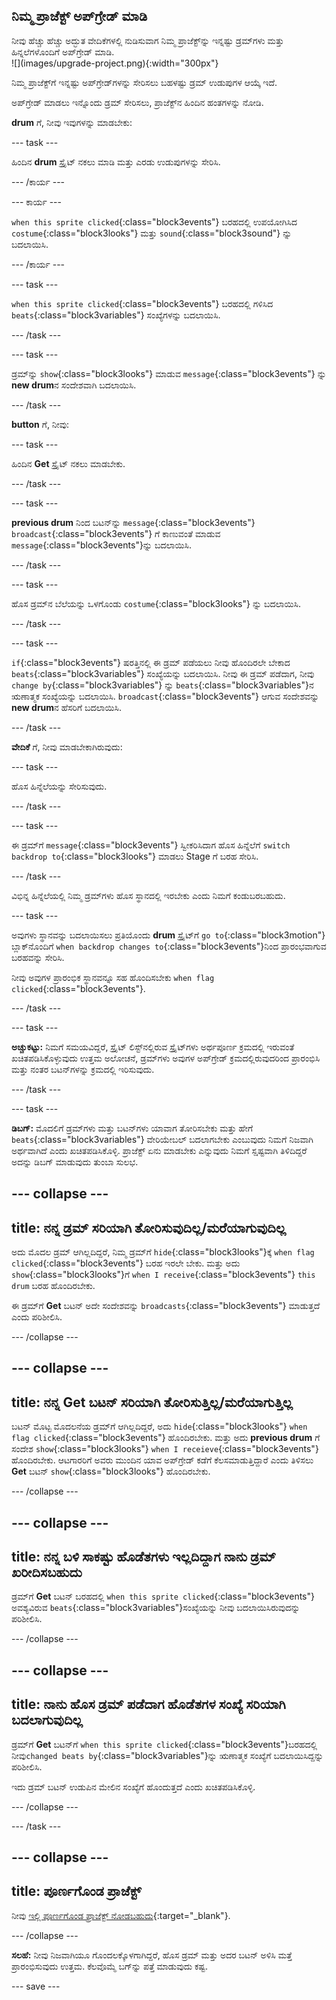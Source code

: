 ## ನಿಮ್ಮ ಪ್ರಾಜೆಕ್ಟ್‌ ಅಪ್‌ಗ್ರೇಡ್‌ ಮಾಡಿ

<div style="display: flex; flex-wrap: wrap">
<div style="flex-basis: 200px; flex-grow: 1; margin-right: 15px;">
ನೀವು ಹೆಚ್ಚು ಹೆಚ್ಚು ಅದ್ಭುತ ವೇದಿಕೆಗಳಲ್ಲಿ ನುಡಿಸುವಾಗ ನಿಮ್ಮ ಪ್ರಾಜೆಕ್ಟ್‌ನ್ನು ಇನ್ನಷ್ಟು ಡ್ರಮ್‌ಗಳು ಮತ್ತು ಹಿನ್ನಲೆಗಳೊಂದಿಗೆ ಅಪ್‌ಗ್ರೇಡ್‌ ಮಾಡಿ. 
</div>
<div>
![](images/upgrade-project.png){:width="300px"}
</div>
</div>

ನಿಮ್ಮ ಪ್ರಾಜೆಕ್ಟ್‌ಗೆ ಇನ್ನಷ್ಟು ಅಪ್‌ಗ್ರೇಡ್‌ಗಳನ್ನು ಸೇರಿಸಲು ಬಹಳಷ್ಟು ಡ್ರಮ್‌ ಉಡುಪುಗಳ ಆಯ್ಕೆ ಇದೆ.

ಅಪ್‌ಗ್ರೇಡ್‌ ಮಾಡಲು ಇನ್ನೊಂದು ಡ್ರಮ್‌ ಸೇರಿಸಲು, ಪ್ರಾಜೆಕ್ಟ್‌ನ ಹಿಂದಿನ ಹಂತಗಳನ್ನು ನೋಡಿ.

**drum** ಗೆ, ನೀವು ಇವುಗಳನ್ನು ಮಾಡಬೇಕು:

--- task ---

ಹಿಂದಿನ **drum** ಸ್ಪ್ರೈಟ್‌ ನಕಲು ಮಾಡಿ ಮತ್ತು ಎರಡು ಉಡುಪುಗಳನ್ನು ಸೇರಿಸಿ.

--- /ಕಾರ್ಯ ---

--- ಕಾರ್ಯ ---

`when this sprite clicked`{:class="block3events"} ಬರಹದಲ್ಲಿ ಉಪಯೋಗಿಸಿದ `costume`{:class="block3looks"} ಮತ್ತು `sound`{:class="block3sound"} ನ್ನು ಬದಲಾಯಿಸಿ.

--- /ಕಾರ್ಯ ---

--- task ---

`when this sprite clicked`{:class="block3events"} ಬರಹದಲ್ಲಿ ಗಳಿಸಿದ `beats`{:class="block3variables"} ಸಂಖ್ಯೆಗಳನ್ನು ಬದಲಾಯಿಸಿ.

--- /task ---

--- task ---

ಡ್ರಮ್‌ನ್ನು `show`{:class="block3looks"} ಮಾಡುವ `message`{:class="block3events"} ನ್ನು **new drum**ನ ಸಂದೇಶವಾಗಿ ಬದಲಾಯಿಸಿ.

--- /task ---

**button** ಗೆ, ನೀವು:

--- task ---

ಹಿಂದಿನ **Get** ಸ್ಪ್ರೈಟ್‌ ನಕಲು ಮಾಡಬೇಕು.

--- /task ---

--- task ---

**previous drum** ನಿಂದ ಬಟನ್‌ನ್ನು `message`{:class="block3events"} `broadcast`{:class="block3events"} ಗೆ ಕಾಣುವಂತೆ ಮಾಡುವ `message`{:class="block3events"}ನ್ನು ಬದಲಾಯಿಸಿ.

--- /task ---

--- task ---

ಹೊಸ ಡ್ರಮ್‌ನ ಬೆಲೆಯನ್ನು ಒಳಗೊಂಡು `costume`{:class="block3looks"} ನ್ನು ಬದಲಾಯಿಸಿ.

--- /task ---

--- task ---

`if`{:class="block3events"} ಷರತ್ತಿನಲ್ಲಿ ಈ ಡ್ರಮ್‌ ಪಡೆಯಲು ನೀವು ಹೊಂದಿರಲೇ ಬೇಕಾದ `beats`{:class="block3variables"} ಸಂಖ್ಯೆಯನ್ನು ಬದಲಾಯಿಸಿ. ನೀವು ಈ ಡ್ರಮ್‌ ಪಡೆದಾಗ, ನೀವು `change by`{:class="block3variables"} ನ್ನು `beats`{:class="block3variables"}ನ ಋಣಾತ್ಮಕ ಸಂಖ್ಯೆಯನ್ನು ಬದಲಾಯಿಸಿ. `broadcast`{:class="block3events"} ಆಗುವ ಸಂದೇಶವನ್ನು **new drum**ನ ಹೆಸರಿಗೆ ಬದಲಾಯಿಸಿ.

--- /task ---

**ವೇದಿಕೆ** ಗೆ, ನೀವು ಮಾಡಬೇಕಾಗಿರುವುದು:

--- task ---

ಹೊಸ ಹಿನ್ನೆಲೆಯನ್ನು ಸೇರಿಸುವುದು.

--- /task ---

--- task ---

ಈ ಡ್ರಮ್‌ಗೆ `message`{:class="block3events"} ಸ್ವೀಕರಿಸಿದಾಗ ಹೊಸ ಹಿನ್ನೆಲೆಗೆ `switch backdrop to`{:class="block3looks"} ಮಾಡಲು Stage ಗೆ ಬರಹ ಸೇರಿಸಿ.

--- /task ---

ವಿಭಿನ್ನ ಹಿನ್ನೆಲೆಯಲ್ಲಿ ನಿಮ್ಮ ಡ್ರಮ್‌ಗಳು ಹೊಸ ಸ್ಥಾನದಲ್ಲಿ ಇರಬೇಕು ಎಂದು ನಿಮಗೆ ಕಂಡುಬರಬಹುದು.

--- task ---

ಅವುಗಳು ಸ್ಥಾನವನ್ನು ಬದಲಾಯಿಸಲು ಪ್ರತಿಯೊಂದು **drum** ಸ್ಪ್ರೈಟ್‌ಗೆ `go to`{:class="block3motion"} ಬ್ಲಾಕ್‌ನೊಂದಿಗೆ `when backdrop changes to`{:class="block3events"}ನಿಂದ ಪ್ರಾರಂಭವಾಗುವ ಬರಹವನ್ನು ಸೇರಿಸಿ.

ನೀವು ಅವುಗಳ ಪ್ರಾರಂಭಿಕ ಸ್ಥಾನವನ್ನೂ ಸಹ ಹೊಂದಿಸಬೇಕು `when flag clicked`{:class="block3events"}.

--- /task ---

--- task ---

**ಅಚ್ಚುಕಟ್ಟು:** ನಿಮಗೆ ಸಮಯವಿದ್ದರೆ, ಸ್ಪ್ರೈಟ್‌ ಲಿಸ್ಟ್‌ನಲ್ಲಿರುವ ಸ್ಪ್ರೈಟ್‌ಗಳು ಅರ್ಥಪೂರ್ಣ ಕ್ರಮದಲ್ಲಿ ಇರುವಂತೆ ಖಚಿತಪಡಿಸಿಕೊಳ್ಳುವುದು ಉತ್ತಮ ಅಲೋಚನೆ, ಡ್ರಮ್‌ಗಳು ಅವುಗಳ ಅಪ್‌ಗ್ರೇಡ್‌ ಕ್ರಮದಲ್ಲಿರುವುದರಿಂದ ಪ್ರಾರಂಭಿಸಿ ಮತ್ತು ನಂತರ ಬಟನ್‌ಗಳನ್ನು ಕ್ರಮದಲ್ಲಿ ಇರಿಸುವುದು.

--- /task ---

--- task ---

**ಡಿಬಗ್:** ಮೊದಲಿಗೆ ಡ್ರಮ್‌ಗಳು ಮತ್ತು ಬಟನ್‌ಗಳು ಯಾವಾಗ ತೋರಿಸಬೇಕು ಮತ್ತು ಹೇಗೆ `beats`{:class="block3variables"} ವೇರಿಯೇಬಲ್‌ ಬದಲಾಗಬೇಕು ಎಂಬುವುದು ನಿಮಗೆ ನಿಜವಾಗಿ ಅರ್ಥವಾಗಿದೆ ಎಂದು ಖಚಿತಪಡಿಸಿಕೊಳ್ಳಿ. ಪ್ರಾಜೆಕ್ಟ್‌ ಏನು ಮಾಡಬೇಕು ಎನ್ನುವುದು ನಿಮಗೆ ಸ್ಷಷ್ಟವಾಗಿ ತಿಳಿದಿದ್ದರೆ ಅದನ್ನು ಡಿಬಗ್‌ ಮಾಡುವುದು ತುಂಬಾ ಸುಲಭ.

--- collapse ---
---
title: ನನ್ನ ಡ್ರಮ್‌ ಸರಿಯಾಗಿ ತೋರಿಸುವುದಿಲ್ಲ/ಮರೆಯಾಗುವುದಿಲ್ಲ
---

ಅದು ಮೊದಲ ಡ್ರಮ್‌ ಆಗಿಲ್ಲದಿದ್ದರೆ, ನಿಮ್ಮ ಡ್ರಮ್‌ಗೆ `hide`{:class="block3looks"}ಕ್ಕೆ `when flag clicked`{:class="block3events"} ಬರಹ ಇರಲೇ ಬೇಕು. ಮತ್ತು ಅದು `show`{:class="block3looks"}ಗೆ `when I receive`{:class="block3events"} `this drum` ಬರಹ ಹೊಂದಿರಬೇಕು.

ಈ ಡ್ರಮ್‌ಗೆ **Get** ಬಟನ್‌ ಅದೇ ಸಂದೇಶವನ್ನು `broadcasts`{:class="block3events"} ಮಾಡುತ್ತದೆ ಎಂದು ಪರಿಶೀಲಿಸಿ.


--- /collapse ---

--- collapse ---
---
title: ನನ್ನ Get ಬಟನ್‌ ಸರಿಯಾಗಿ ತೋರಿಸುತ್ತಿಲ್ಲ/ಮರೆಯಾಗುತ್ತಿಲ್ಲ
---

ಬಟನ್‌ ಮೊಟ್ಟ ಮೊದಲನೆಯ ಡ್ರಮ್‌ಗೆ ಆಗಿಲ್ಲದಿದ್ದರೆ, ಅದು `hide`{:class="block3looks"} `when flag clicked`{:class="block3events"} ಹೊಂದಿರಬೇಕು. ಮತ್ತು ಅದು **previous drum** ಗೆ ಸಂದೇಶ `show`{:class="block3looks"} `when I receieve`{:class="block3events"} ಹೊಂದಿರಬೇಕು. ಆಟಗಾರರಿಗೆ ಅವರು ಮುಂದಿನ ಯಾವ ಅಪ್‌ಗ್ರೇಡ್‌ ಕಡೆಗೆ ಕೆಲಸಮಾಡುತ್ತಿದ್ದಾರೆ ಎಂದು ತಿಳಿಸಲು **Get** ಬಟನ್‌ `show`{:class="block3looks"} ಹೊಂದಿರಬೇಕು.

--- /collapse ---

--- collapse ---
---
title: ನನ್ನ ಬಳಿ ಸಾಕಷ್ಟು ಹೊಡೆತಗಳು ಇಲ್ಲದಿದ್ದಾಗ ನಾನು ಡ್ರಮ್ ಖರೀದಿಸಬಹುದು
---

ಡ್ರಮ್‌ಗೆ **Get** ಬಟನ್‌ ಬರಹದಲ್ಲಿ `when this sprite clicked`{:class="block3events"} ಅವಶ್ಯವಿರುವ `beats`{:class="block3variables"}ಸಂಖ್ಯೆಯನ್ನು ನೀವು ಬದಲಾಯಿಸಿರುವುದನ್ನು ಪರಿಶೀಲಿಸಿ.

--- /collapse ---

--- collapse ---
---
title: ನಾನು ಹೊಸ ಡ್ರಮ್‌ ಪಡೆದಾಗ ಹೊಡೆತಗಳ ಸಂಖ್ಯೆ ಸರಿಯಾಗಿ ಬದಲಾಗುವುದಿಲ್ಲ
---

ಡ್ರಮ್‌ಗೆ **Get** ಬಟನ್‌ಗೆ `when this sprite clicked`{:class="block3events"}ಬರಹದಲ್ಲಿ ನೀವು`changed beats by`{:class="block3variables"}ನ್ನು ಋಣಾತ್ಮಕ ಸಂಖ್ಯೆಗೆ ಬದಲಾಯಿಸಿದ್ದನ್ನು ಪರಿಶೀಲಿಸಿ.

ಇದು ಡ್ರಮ್‌ ಬಟನ್‌ ಉಡುಪಿನ ಮೇಲಿನ ಸಂಖ್ಯೆಗೆ ಹೊಂದುತ್ತದೆ ಎಂದು ಖಚಿತಪಡಿಸಿಕೊಳ್ಳಿ.

--- /collapse ---

--- /task ---

--- collapse ---
---
title: ಪೂರ್ಣಗೊಂಡ ಪ್ರಾಜೆಕ್ಟ್
---

ನೀವು [ಇಲ್ಲಿ ಪೂರ್ಣಗೊಂಡ ಪ್ರಾಜೆಕ್ಟ್ ನೋಡಬಹುದು](https://scratch.mit.edu/projects/522323676/){:target="_blank"}.

--- /collapse ---

**ಸಲಹೆ:** ನೀವು ನಿಜವಾಗಿಯೂ ಗೊಂದಲಕ್ಕೊಳಗಾಗಿದ್ದರೆ, ಹೊಸ ಡ್ರಮ್‌ ಮತ್ತು ಅದರ ಬಟನ್‌ ಅಳಿಸಿ ಮತ್ತೆ ಪ್ರಾರಂಭಿಸುವುದು ಉತ್ತಮ. ಕೆಲವೊಮ್ಮೆ ಬಗ್‌ನ್ನು ಪತ್ತೆ ಮಾಡುವುದು ಕಷ್ಟ.

--- save ---
